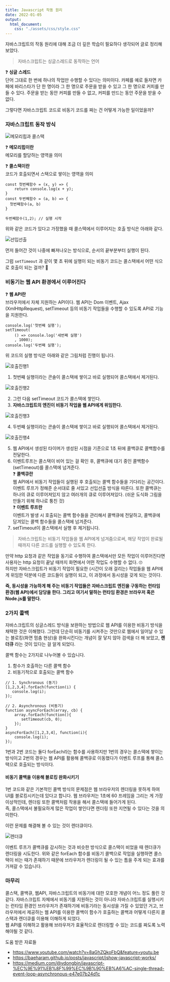 ```yaml
---
title: Javascript 작동 원리
date: 2022-01-05
output:
  html_document:
    css: "./assets/css/style.css"
---
```


자바스크립트의 작동 원리에 대해 조금 더 깊은 학습이 필요하다 생각되어 글로 정리해 보았다.

> 자바스크립트는 싱글스레드로 동작하는 언어

❓ **싱글 스레드**  
단어 그대로 한 번에 하나의 작업만 수행할 수 있다는 의미이다. 카페를 예로 들자면 카페에 바리스타가 단 한 명이라 그 한 명으로 주문을 받을 수 있고 그 한 명으로 커피를 만들 수 있다. 주문을 받는 동안 커피를 만들 수 없고, 커피를 만드는 동안 주문을 받을 수 없다.

그렇다면 자바스크립트 코드로 비동기 코드를 짜는 건 어떻게 가능한 일이었을까?

### 자바스크립트 동작 방식

![메모리힙과 콜스택](./js1.png)

❓ **메모리힙이란**  
메모리를 할당하는 영역을 의미

❓ **콜스택이란**  
코드가 호출되면서 스택으로 쌓이는 영역을 의미

```
const 첫번째함수 = (x, y) => {
    return console.log(x + y);
}
const 두번째함수 = (a, b) => {
  첫번째함수(a, b)
}

두번째함수(1,2); // 실행 시작
```

위와 같은 코드가 있다고 가정했을 때 콜스택에서 이루어지는 호출 방식은 아래와 같다.

![선입선출](./js2.png)

먼저 들어간 것이 나중에 빠져나오는 방식으로, 순서의 끝부분부터 실행이 된다.

그럼 `setTimeout` 과 같이 몇 초 뒤에 실행이 되는 비동기 코드는 콜스택에서 어떤 식으로 호출이 되는 걸까? 🤔

### 비동기는 웹 API 환경에서 이루어진다

❓ **웹 API란**  
브라우저에서 자체 지원하는 API이다. 웹 API는 Dom 이벤트, Ajax (XmlHttpRequest), setTimeout 등의 비동기 작업들을 수행할 수 있도록 API로 기능을 지원한다.

```
console.log('첫번째 실행');
setTimeout(
	() => console.log('세번째 실행')
    , 1000);
console.log('두번째 실행');
```

위 코드의 실행 방식은 아래와 같은 그림처럼 진행이 됩니다.

![호출진행1](./js3.png)

1. 첫번째 실행이라는 콘솔이 콜스택에 쌓이고 바로 실행되어 콜스택에서 제거된다.

![호출진행2](./js4.png)

2. 그런 다음 setTimeout 코드가 콜스택에 쌓인다.
3. **자바스크립트의 엔진이 비동기 작업을 웹 API에게 위임한다.**

![호출진행3](./js5.png)

4. 두번째 실행이라는 콘솔이 콜스택에 쌓이고 바로 실행되어 콜스택에서 제거된다.

![호출진행4](./js6.png)

5. 웹 API에서 생성된 타이머가 생성된 시점을 기준으로 1초 뒤에 콜백큐로 콜백함수를 전달한다.
6. 이벤트루프는 콜스택이 비어 있는 걸 확인 후, 콜백큐에 대기 중인 콜백함수(setTimeout)를 콜스택에 넘겨준다.  
   ❓ **콜백큐란**  
   웹 API에서 비동기 작업들이 실행된 후 호출되는 콜백 함수들을 기다리는 공간이다. 이벤트 루프가 정해준 순서대로 줄 서있고 선입선출 방식을 따른다.
   또한 콜백큐는 하나의 큐로 이루어져있지 않고 여러개의 큐로 이루어져있다. (쉬운 도식화 그림을 만들기 위해 하나로 퉁친 것)  
   ❓ **이벤트 루프란**  
   이벤트가 발생 시 호출되는 콜백 함수들을 관리해서 콜백큐에 전달하고, 콜백큐에 담겨있는 콜백 함수들을 콜스택에 넘겨준다.
7. setTimeout이 콜스택에서 실행 후 제거됩니다.

> 자바스크립트는 비동기 작업들을 웹 API에게 넘겨줌으로써, 해당 작업이 완료될 때까지 다른 코드를 실행할 수 있도록 한다.

만약 http 요청과 같은 작업을 동기로 수행하여 콜스택에서만 모든 작업이 이루어진다면 사용자는 http 요청이 끝날 때까지 화면에서 어떤 작업도 수행할 수 없다. 🙄  
하지만 자바스크립트가 비동기 작업이 필요한 (시간이 오래 걸리는) 작업들을 웹 API에게 위임한 덕분에 다른 코드들이 실행이 되고, 이 과정에서 동시성을 갖게 되는 것이다.

**즉, 동시성을 가능하게 해 주는 비동기 작업들은 자바스크립트 엔진을 구동하는 런타임 환경(웹 API)에서 담당을 한다. 그리고 여기서 말하는 런타임 환경은 브라우저 혹은 Node.js를 말한다.**

### 2가지 콜백

자바스크립트의 싱글스레드 방식을 보완하는 방법으로 웹 API를 이용한 비동기 방식을 채택한 것은 이해했다. 그런데 단순히 비동기를 시켜주는 것만으로 웹에서 일어날 수 있는 블로킹(화면 멈춤 현상)을 완화시킨다는 개념이 잘 닿지 않아 검색을 더 해 보았고, **렌더큐** 라는 것이 있다는 걸 알게 되었다.

콜백 함수는 2가지로 나누어볼 수 있습니다.

1. 함수가 호출하는 다른 콜백 함수
2. 비동기적으로 호출되는 콜백 함수

```
// 1. Synchronous (동기)
[1,2,3,4].forEach(function(i) {
   console.log(i);
});

// 2. Asynchronous (비동기)
function asyncForEach(array, cb) {
    array.forEach(function(){
       setTimeout(cb, 0);
    });
}
asyncForEach([1,2,3,4], function(i){
    console.log(i);
});
```

1번과 2번 코드는 둘다 forEach라는 함수를 사용하지만 1번의 경우는 콜스택에 쌓이는 방식이고 2번의 경우는 웹 API를 활용해 콜백큐로 이동했다가 이벤트 루프를 통해 콜스택으로 호출되는 방식이다.

#### 비동기 콜백을 이용해 블로킹 완화시키기

1번 코드와 같은 기본적인 콜백 방식의 문제점은 웹 브라우저의 렌더링을 못하게 하여 UI를 블로킹시키는데 있다고 합니다. 웹 브라우저는 1초에 60 프레임을 그리는 게 가장 이상적인데, 렌더링 또한 콜백처럼 작용을 해서 콜스택에 들어가게 된다.  
즉, 콜스택에서 불필요하게 많은 작업이 쌓인다면 렌더링 또한 지연될 수 있다는 것을 의미한다.

이런 문제를 해결해 볼 수 있는 것이 렌더큐이다.

![렌더큐](./js7.png)

이벤트 루프가 콜백큐를 감시하는 것과 비슷한 방식으로 콜스택이 비었을 때 렌더큐가 렌더링을 시도한다. 위와 같은 forEach 함수를 비동기 콜백으로 작업을 실행하면 콜스택이 비는 때가 존재하기 때문에 브라우저가 렌더링이 될 수 있는 틈을 주게 되는 효과를 가져갈 수 있습니다.

### 마무리

콜스택, 콜백큐, 웹API, 자바스크립트의 비동기에 대한 모호한 개념이 어느 정도 풀린 것 같다. 자바스크립트 자체에서 비동기를 지원하는 것이 아니라 자바스크립트를 실행시키는 런타임 환경인 브라우저가 존재하기에 비동기라는 동시성을 가질 수 있었던 거고, 브라우저에서 제공하는 웹 API를 이용한 콜백이 함수가 호출하는 콜백과 어떻게 다른지 콜스택과 렌더큐를 이용해 이해하게 되었다.  
웹 API를 이해하고 활용해 브라우저가 효율적으로 렌더링할 수 있는 코드를 짜도록 노력해야될 것 같다.

도움 받은 자료들

- https://www.youtube.com/watch?v=8aGhZQkoFbQ&feature=youtu.be
- https://baeharam.github.io/posts/javascript/jshow-javascript-works/
- https://medium.com/@vdongbin/javascript-%EC%9E%91%EB%8F%99%EC%9B%90%EB%A6%AC-single-thread-event-loop-asynchronous-e47e07b24d1c
